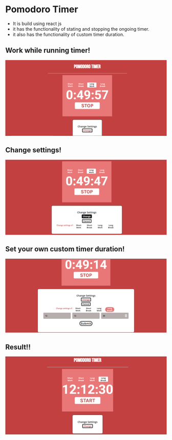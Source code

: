 # Pomodoro Timer
- It is build using react js
- it has the functionality of stating and stopping the ongoing timer. 
- it also has the functionality of custom timer duration. 


## Work while running timer!
![Image 1](https://github.com/saksham-kumar-14/Pomodoro-timer/blob/master/pomodoro_website_1.png?raw=true)

## Change settings!
![Image 2](https://github.com/saksham-kumar-14/Pomodoro-timer/blob/master/pomodoro_website_2.png?raw=true)

## Set your own custom timer duration!
![Image 3](https://github.com/saksham-kumar-14/Pomodoro-timer/blob/master/pomodoro_website_3.png?raw=true)

## Result!!
![Image 4](https://github.com/saksham-kumar-14/Pomodoro-timer/blob/master/pomodoro_website_4.png?raw=true)
